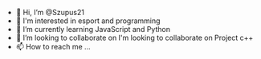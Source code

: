 - 👋 Hi, I’m @Szupus21
- 👀 I'm interested in esport and programming
- 🌱 I’m currently learning JavaScript and Python
- 💞️ I’m looking to collaborate on I'm looking to collaborate on Project c++
- 📫 How to reach me ...

